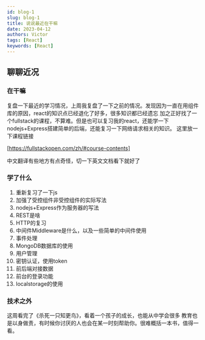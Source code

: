 ```yaml
---
id: blog-1
slug: blog-1
title: 说说最近在干嘛
date: 2023-04-12
authors: Victor
tags: [React]
keywords: [React]
---
```

<!--truncate-->
## 聊聊近况

### 在干嘛

复盘一下最近的学习情况，上周我复盘了一下之前的情况。发现因为一直在用组件库的原因，react的知识点已经退化了好多，很多知识都已经遗忘
加之正好找了一个fullstack的课程，不算难。但是也可以复习我的react，还能学一下nodejs+Express搭建简单的后端，还能复习一下网络请求相关的知识。
这里放一下课程链接

[https://fullstackopen.com/zh/#course-contents]

中文翻译有些地方有点奇怪，切一下英文文档看下就好了

### 学了什么

1. 重新复习了一下js
2. 加强了受控组件非受控组件的实际写法
3. nodejs+Express作为服务器的写法
4. REST是啥
5. HTTP的复习
6. 中间件Middleware是什么，以及一些简单的中间件使用
7. 事件处理
8. MongoDB数据库的使用
9. 用户管理
10. 密钥认证，使用token
11. 前后端对接数据
12. 前台的登录功能
13. localstorage的使用

### 技术之外

这周看完了《杀死一只知更鸟》，看着一个孩子的成长，也能从中学会很多
教育也是以身做责，有时候你讨厌的人也会在某一时刻帮助你。很难概括一本书，值得一看。
